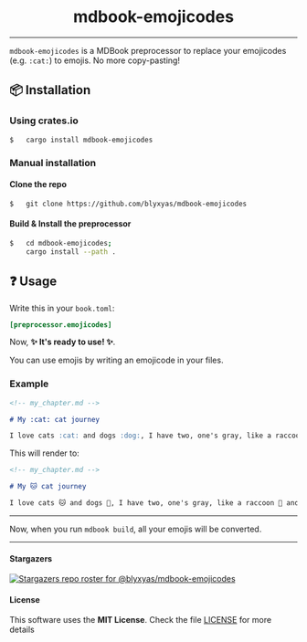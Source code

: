 <h1 align="center">mdbook-emojicodes</h1>

---

`mdbook-emojicodes` is a MDBook preprocessor to replace your emojicodes (e.g. `:cat:`) to emojis. No more copy-pasting!

## 📦 Installation

### Using crates.io

```
$	cargo install mdbook-emojicodes
```

### Manual installation

#### Clone the repo

```
$	git clone https://github.com/blyxyas/mdbook-emojicodes
```

#### Build & Install the preprocessor

```bash
$	cd mdbook-emojicodes;
	cargo install --path .
```

## :question: Usage

Write this in your `book.toml`:

```toml
[preprocessor.emojicodes]
```

Now, **:sparkles: It's ready to use! :sparkles:**.

You can use emojis by writing an emojicode in your files.

### Example

```md
<!-- my_chapter.md -->

# My :cat: cat journey

I love cats :cat: and dogs :dog:, I have two, one's gray, like a raccoon :raccoon:, and the other one is black, like the night :night_with_stars:.
```

This will render to:

```md
<!-- my_chapter.md -->

# My 🐱 cat journey

I love cats 🐱 and dogs 🐶, I have two, one's gray, like a raccoon 🦝 and the other one is black, like the night 🌃
```

---

Now, when you run `mdbook build`, all your emojis will be converted.

---

#### Stargazers

[![Stargazers repo roster for @blyxyas/mdbook-emojicodes](https://reporoster.com/stars/blyxyas/mdbook-emojicodes)](https://github.com/blyxyas/mdbook-emojicodes/stargazers)

#### License

This software uses the **MIT License**. Check the file [LICENSE]() for more details

